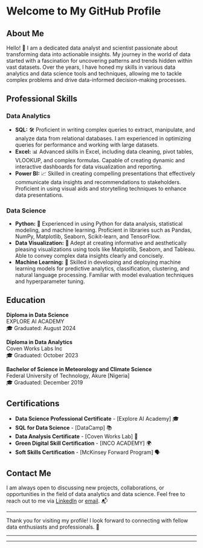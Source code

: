 # Welcome to My GitHub Profile

## About Me

Hello! 👋 I am a dedicated data analyst and scientist passionate about transforming data into actionable insights. My journey in the world of data started with a fascination for uncovering patterns and trends hidden within vast datasets. Over the years, I have honed my skills in various data analytics and data science tools and techniques, allowing me to tackle complex problems and drive data-informed decision-making processes.

## Professional Skills

### Data Analytics
- **SQL:** 🛠️ Proficient in writing complex queries to extract, manipulate, and analyze data from relational databases. I am experienced in optimizing queries for performance and working with large datasets.
- **Excel:** 📊 Advanced skills in Excel, including data cleaning, pivot tables, VLOOKUP, and complex formulas. Capable of creating dynamic and interactive dashboards for data visualization and reporting.
- **Power BI:** 📈 Skilled in creating compelling presentations that effectively communicate data insights and recommendations to stakeholders. Proficient in using visual aids and storytelling techniques to enhance data presentations.

### Data Science
- **Python:** 🐍 Experienced in using Python for data analysis, statistical modeling, and machine learning. Proficient in libraries such as Pandas, NumPy, Matplotlib, Seaborn, Scikit-learn, and TensorFlow.
- **Data Visualization:** 🌟 Adept at creating informative and aesthetically pleasing visualizations using tools like Matplotlib, Seaborn, and Tableau. Able to convey complex data insights clearly and concisely.
- **Machine Learning:** 🤖 Skilled in developing and deploying machine learning models for predictive analytics, classification, clustering, and natural language processing. Familiar with model evaluation techniques and hyperparameter tuning.

## Education

**Diploma in Data Science**  
EXPLORE AI ACADEMY  
🎓 Graduated: August 2024

**Diploma in Data Analytics**  
Coven Works Labs Inc  
🎓 Graduated: October 2023

**Bachelor of Science in Meteorology and Climate Science**  
Federal University of Technology, Akure [Nigeria]  
🎓 Graduated: December 2019

## Certifications

- **Data Science Professional Certificate** - [Explore AI Academy] 🎓
- **SQL for Data Science** - [DataCamp] 📚
- **Data Analysis Certificate** - [Coven Works Lab] 📜
- **Green Digital Skill Certification** - [INCO ACADEMY] 🌍
- **Soft Skills Certification** - [McKinsey Forward Program] 🗣️

## Contact Me

I am always open to discussing new projects, collaborations, or opportunities in the field of data analytics and data science. Feel free to reach out to me via [LinkedIn](linkedin.com/in/joshua-akinola) or [email](mailto:olumuyiwa093@gmail.com). 📬

---

Thank you for visiting my profile! I look forward to connecting with fellow data enthusiasts and professionals. 🌟

---

---

<!---
Jomajay/Jomajay is a ✨ special ✨ repository because its `README.md` (this file) appears on your GitHub profile.
You can click the Preview link to take a look at your changes.
--->
